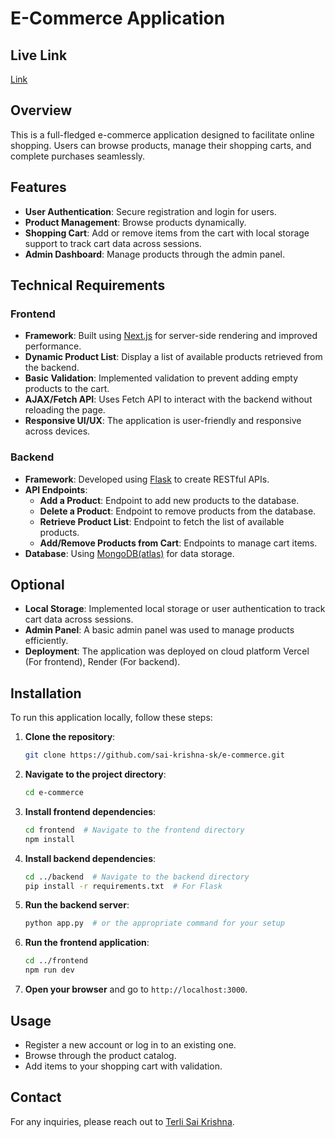 # E-Commerce Application


## Live Link
[Link](https://e-commerce-six-swart-86.vercel.app/)


## Overview
This is a full-fledged e-commerce application designed to facilitate online shopping. Users can browse products, manage their shopping carts, and complete purchases seamlessly.

## Features
- **User Authentication**: Secure registration and login for users.
- **Product Management**: Browse products dynamically.
- **Shopping Cart**: Add or remove items from the cart with local storage support to track cart data across sessions.
- **Admin Dashboard**: Manage products through the admin panel.
  
## Technical Requirements

### Frontend
- **Framework**: Built using [Next.js](https://nextjs.org/) for server-side rendering and improved performance.
- **Dynamic Product List**: Display a list of available products retrieved from the backend.
- **Basic Validation**: Implemented validation to prevent adding empty products to the cart.
- **AJAX/Fetch API**: Uses Fetch API to interact with the backend without reloading the page.
- **Responsive UI/UX**: The application is user-friendly and responsive across devices.

### Backend
- **Framework**: Developed using [Flask](https://flask.palletsprojects.com/) to create RESTful APIs.
- **API Endpoints**:
  - **Add a Product**: Endpoint to add new products to the database.
  - **Delete a Product**: Endpoint to remove products from the database.
  - **Retrieve Product List**: Endpoint to fetch the list of available products.
  - **Add/Remove Products from Cart**: Endpoints to manage cart items.
- **Database**: Using [MongoDB(atlas)](https://www.mongodb.com/) for data storage.

## Optional
- **Local Storage**: Implemented local storage or user authentication to track cart data across sessions.
- **Admin Panel**: A basic admin panel was used to manage products efficiently.
- **Deployment**: The application was deployed on cloud platform Vercel (For frontend), Render (For backend).

## Installation

To run this application locally, follow these steps:

1. **Clone the repository**:
   ```bash
   git clone https://github.com/sai-krishna-sk/e-commerce.git
   ```
   
2. **Navigate to the project directory**:
   ```bash
   cd e-commerce
   ```

3. **Install frontend dependencies**:
   ```bash
   cd frontend  # Navigate to the frontend directory
   npm install  
   ```

4. **Install backend dependencies**:
   ```bash
   cd ../backend  # Navigate to the backend directory
   pip install -r requirements.txt  # For Flask
   ```

5. **Run the backend server**:
   ```bash
   python app.py  # or the appropriate command for your setup
   ```

6. **Run the frontend application**:
   ```bash
   cd ../frontend
   npm run dev  
   ```

7. **Open your browser** and go to `http://localhost:3000`.

## Usage

- Register a new account or log in to an existing one.
- Browse through the product catalog.
- Add items to your shopping cart with validation.



## Contact

For any inquiries, please reach out to [Terli Sai Krishna](mailto:terlisai45@gmail.com).


